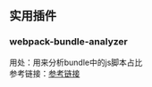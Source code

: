 ## 实用插件

### webpack-bundle-analyzer
用处：用来分析bundle中的js脚本占比<br>
参考链接：[参考链接](https://www.jianshu.com/p/0c05faee0975)